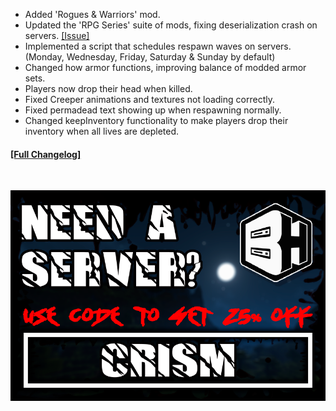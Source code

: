 




- Added 'Rogues & Warriors' mod.
- Updated the 'RPG Series' suite of mods, fixing deserialization crash on servers. [[Issue]](https://github.com/ZsoltMolnarrr/SpellEngine/issues/62)
- Implemented a script that schedules respawn waves on servers. (Monday, Wednesday, Friday, Saturday & Sunday by default)
- Changed how armor functions, improving balance of modded armor sets.
- Players now drop their head when killed.
- Fixed Creeper animations and textures not loading correctly.
- Fixed permadead text showing up when respawning normally.
- Changed keepInventory functionality to make players drop their inventory when all lives are depleted.


#### **[[Full Changelog]](https://wiki.crismpack.net/modpacks/insomnia-hardcore/changelog/1.20#v2.1.7)**

<br>

[![BisectHosting Banner](https://github.com/CrismPack/CDN/blob/main/desc/insomnia/bhbanner.png?raw=true)](https://bisecthosting.com/CRISM)
